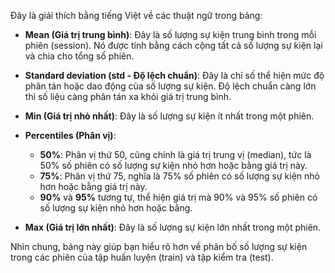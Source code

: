 
Đây là giải thích bằng tiếng Việt về các thuật ngữ trong bảng:

- **Mean (Giá trị trung bình)**: Đây là số lượng sự kiện trung bình trong mỗi phiên (session). Nó được tính bằng cách cộng tất cả số lượng sự kiện lại và chia cho tổng số phiên.
    
- **Standard deviation (std - Độ lệch chuẩn)**: Đây là chỉ số thể hiện mức độ phân tán hoặc dao động của số lượng sự kiện. Độ lệch chuẩn càng lớn thì số liệu càng phân tán xa khỏi giá trị trung bình.
    
- **Min (Giá trị nhỏ nhất)**: Đây là số lượng sự kiện ít nhất trong một phiên.
    
- **Percentiles (Phân vị)**:
    
    - **50%**: Phân vị thứ 50, cũng chính là giá trị trung vị (median), tức là 50% số phiên có số lượng sự kiện nhỏ hơn hoặc bằng giá trị này.
    - **75%**: Phân vị thứ 75, nghĩa là 75% số phiên có số lượng sự kiện nhỏ hơn hoặc bằng giá trị này.
    - **90%** và **95%** tương tự, thể hiện giá trị mà 90% và 95% số phiên có số lượng sự kiện nhỏ hơn hoặc bằng.
- **Max (Giá trị lớn nhất)**: Đây là số lượng sự kiện lớn nhất trong một phiên.
    

Nhìn chung, bảng này giúp bạn hiểu rõ hơn về phân bố số lượng sự kiện trong các phiên của tập huấn luyện (train) và tập kiểm tra (test).